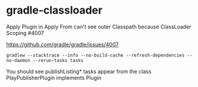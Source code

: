# gradle-classloader

Apply Plugin in Apply From can't see outer Classpath because ClassLoader Scoping #4007

https://github.com/gradle/gradle/issues/4007

`gradlew --stacktrace --info --no-build-cache --refresh-dependencies --no-daemon --rerun-tasks tasks`

You should see publishListing* tasks appear from the 
class PlayPublisherPlugin implements Plugin<Project> 
